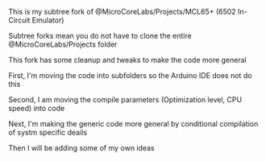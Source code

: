 This is my subtree fork of @MicroCoreLabs/Projects/MCL65+ (6502 In-Circuit Emulator)

Subtree forks mean you do not have to clone the entire @MicroCoreLabs/Projects folder

This fork has some cleanup and tweaks to make the code more general

First, I'm moving the code into subfolders so the Arduino IDE does not do this

Second, I am moving the compile parameters (Optimization level, CPU speed) into code

Next, I'm making the generic code more general by conditional compilation of systm specific deails

Then I will be adding some of my own ideas
